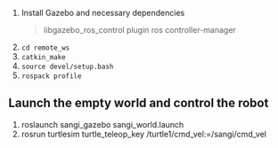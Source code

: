 1. Install Gazebo and necessary dependencies
	> libgazebo_ros_control plugin
	> ros controller-manager
2. `cd remote_ws`
3. `catkin_make`
4. `source devel/setup.bash`
5. `rospack profile`

Launch the empty world and control the robot
---------------------------------------------

1. roslaunch sangi_gazebo sangi_world.launch
2. rosrun turtlesim turtle_teleop_key /turtle1/cmd_vel:=/sangi/cmd_vel
